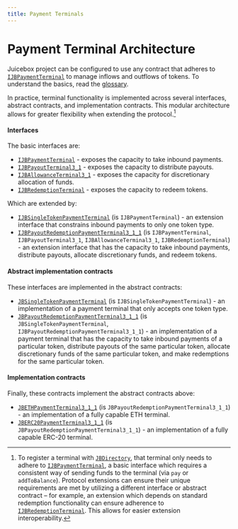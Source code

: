 ```yaml
---
title: Payment Terminals
---
```


# Payment Terminal Architecture

Juicebox project can be configured to use any contract that adheres to [`IJBPaymentTerminal`](/docs/dev/v3/api/interfaces/ijbpaymentterminal.md) to manage inflows and outflows of tokens. To understand the basics, read the [glossary](/docs/dev/v3/learn/glossary/payment-terminal.md).

In practice, terminal functionality is implemented across several interfaces, abstract contracts, and implementation contracts. This modular architecture allows for greater flexibility when extending the protocol.[^1]

#### Interfaces

The basic interfaces are:

- [`IJBPaymentTerminal`](/docs/dev/v3/api/interfaces/ijbpaymentterminal.md) - exposes the capacity to take inbound payments.
- [`IJBPayoutTerminal3_1`](/docs/dev/v3/api/interfaces/ijbpayoutterminal3_1.md) - exposes the capacity to distribute payouts.
- [`IJBAllowanceTerminal3_1`](/docs/dev/v3/api/interfaces/ijballowanceterminal3_1.md) - exposes the capacity for discretionary allocation of funds.
- [`IJBRedemptionTerminal`](/docs/dev/v3/api/interfaces/ijbredemptionterminal.md) - exposes the capacity to redeem tokens.

Which are extended by:

- [`IJBSingleTokenPaymentTerminal`](/docs/dev/v3/api/interfaces/ijbsingletokenpaymentterminal.md) (is `IJBPaymentTerminal`) - an extension interface that constrains inbound payments to only one token type.
- [`IJBPayoutRedemptionPaymentTerminal3_1_1`](/docs/dev/v3/api/interfaces/ijbpayoutredemptionpaymentterminal3_1_1.md) (is `IJBPaymentTerminal`, `IJBPayoutTerminal3_1`, `IJBAllowanceTerminal3_1`, `IJBRedemptionTerminal`) - an extension interface that has the capacity to take inbound payments, distribute payouts, allocate discretionary funds, and redeem tokens.

#### Abstract implementation contracts

These interfaces are implemented in the abstract contracts:

- [`JBSingleTokenPaymentTerminal`](/docs/dev/v3/api/contracts/or-payment-terminals/or-abstract/jbsingletokenpaymentterminal/README.md) (is `IJBSingleTokenPaymentTerminal`) - an implementation of a payment terminal that only accepts one token type.
- [`JBPayoutRedemptionPaymentTerminal3_1_1`](/docs/dev/v3/api/contracts/or-payment-terminals/or-abstract/jbpayoutredemptionpaymentterminal3_1_1.md) (is `JBSingleTokenPaymentTerminal`, `IJBPayoutRedemptionPaymentTerminal3_1_1`) - an implementation of a payment terminal that has the capacity to take inbound payments of a particular token, distribute payouts of the same particular token, allocate discretionary funds of the same particular token, and make redemptions for the same particular token.

#### Implementation contracts

Finally, these contracts implement the abstract contracts above:

- [`JBETHPaymentTerminal3_1_1`](/docs/dev/v3/api/contracts/or-payment-terminals/jbethpaymentterminal3_1_1.md) (is `JBPayoutRedemptionPaymentTerminal3_1_1`) - an implementation of a fully capable ETH terminal.
- [`JBERC20PaymentTerminal3_1_1`](/docs/dev/v3/api/contracts/or-payment-terminals/jberc20paymentterminal3_1_1.md) (is `JBPayoutRedemptionPaymentTerminal3_1_1`) - an implementation of a fully capable ERC-20 terminal.

[^1]: To register a terminal with [`JBDirectory`](/docs/dev/v3/api/contracts/jbdirectory/README.md), that terminal only needs to adhere to [`IJBPaymentTerminal`](/docs/dev/v3/api/interfaces/ijbpaymentterminal.md), a basic interface which requires a consistent way of sending funds to the terminal (via `pay` or `addToBalance`). Protocol extensions can ensure their unique requirements are met by utilizing a different interface or abstract contract – for example, an extension which depends on standard redemption functionality can ensure adherence to [`IJBRedemptionTerminal`](/docs/dev/v3/api/interfaces/ijbredemptionterminal.md). This allows for easier extension interoperability.
